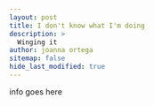 ```yaml
---
layout: post
title: I don't know what I'm doing
description: >
  Winging it
author: joanna ortega
sitemap: false
hide_last_modified: true
---
```


info goes here
